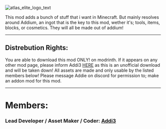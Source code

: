 ![atlas_elite_logo_text](https://github.com/Addi3/AtlasElite-1.20.4/assets/122154427/57af04f9-213a-430f-9f2b-9281b8786c7c)

This mod adds a bunch of stuff that i want in Minecraft. But mainly resolves around Addium, an ingot that is the key to this mod, wether it's; tools, items, blocks, or cosmetics. They will all be made out of addium!

***
## Distrebution Rights:
You are able to download this mod ONLY! on modrinth. If it appears on any other mod page, please inform Addi3 [HERE](https://discord.com/invite/cRPjGDy37p) as this is an unofficial download and will be taken down!
All assets are made and only usable by the listed members below! Please message Addie on discord for permission to; make an addon mod for this mod.

***

# Members:

### Lead Developer / Asset Maker / Coder: [Addi3](https://www.youtube.com/channel/UCvhwMmPtf0YfL07q_w_uCoA)

